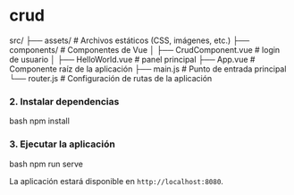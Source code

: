 # crud
src/
├── assets/                      # Archivos estáticos (CSS, imágenes, etc.)
├── components/                  # Componentes de Vue
│   ├── CrudComponent.vue        # login de usuario
│   ├── HelloWorld.vue           # panel principal
├── App.vue                      # Componente raíz de la aplicación
├── main.js                      # Punto de entrada principal
└── router.js                    # Configuración de rutas de la aplicación


### 2. Instalar dependencias
bash
npm install


### 3. Ejecutar la aplicación

bash
npm run serve


La aplicación estará disponible en `http://localhost:8080`.



